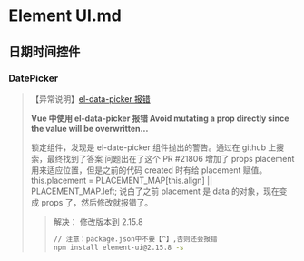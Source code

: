 # Element UI.md

## 日期时间控件

### DatePicker

> 【异常说明】[el-data-picker 报错](https://blog.csdn.net/qq_45225759/article/details/125860444)
>
> **Vue 中使用 el-data-picker 报错 Avoid mutating a prop directly since the value will be overwritten...**
>
> 锁定组件，发现是 el-date-picker 组件抛出的警告。通过在 github 上搜索，最终找到了答案
> 问题出在了这个 PR #21806 增加了 props placement 用来适应位置，但是之前的代码 created 时有给 placement 赋值。
> this.placement = PLACEMENT_MAP[this.align] || PLACEMENT_MAP.left;
> 说白了之前 placement 是 data 的对象，现在变成 props 了，然后修改就报错了。
>
> > 解决：
> > 修改版本到 2.15.8
> >
> > ```bash
> > // 注意：package.json中不要【^】,否则还会报错
> > npm install element-ui@2.15.8 -s
> > ```
